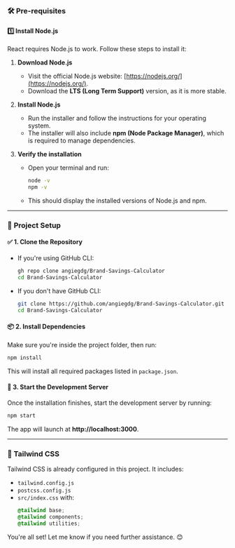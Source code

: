 


### 🛠️ **Pre-requisites**

#### 1️⃣ **Install Node.js**
React requires Node.js to work. Follow these steps to install it:

1. **Download Node.js**
   - Visit the official Node.js website: [https://nodejs.org/](https://nodejs.org/).
   - Download the **LTS (Long Term Support)** version, as it is more stable.

2. **Install Node.js**
   - Run the installer and follow the instructions for your operating system.
   - The installer will also include **npm (Node Package Manager)**, which is required to manage dependencies.

3. **Verify the installation**
   - Open your terminal and run:
     ```bash
     node -v
     npm -v
     ```
   - This should display the installed versions of Node.js and npm.

---

### 🚀 **Project Setup**

#### ✅ 1. Clone the Repository
- If you're using GitHub CLI:
  ```bash
  gh repo clone angiegdg/Brand-Savings-Calculator
  cd Brand-Savings-Calculator
  ```
- If you don't have GitHub CLI:
  ```bash
  git clone https://github.com/angiegdg/Brand-Savings-Calculator.git
  cd Brand-Savings-Calculator
  ```

#### 📦 2. Install Dependencies
Make sure you're inside the project folder, then run:
```bash
npm install
```

This will install all required packages listed in `package.json`.

#### 🚀 3. Start the Development Server
Once the installation finishes, start the development server by running:
```bash
npm start
```

The app will launch at **http://localhost:3000**.

---

### 🎨 Tailwind CSS
Tailwind CSS is already configured in this project. It includes:
- `tailwind.config.js`
- `postcss.config.js`
- `src/index.css` with:
  ```css
  @tailwind base;
  @tailwind components;
  @tailwind utilities;
  ```

You're all set! Let me know if you need further assistance. 😊
